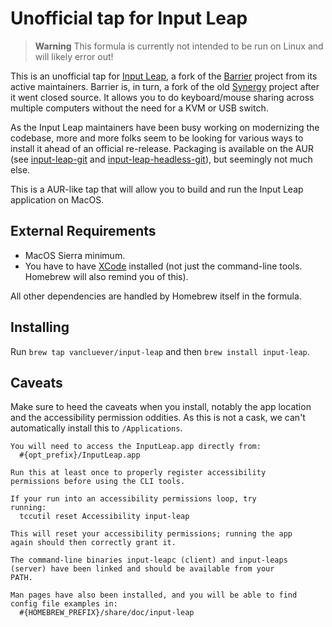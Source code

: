 # Unofficial tap for Input Leap

> **Warning**
> This formula is currently not intended to be run on Linux and will likely
> error out!

This is an unofficial tap for [Input
Leap](https://github.com/input-leap/input-leap), a fork of the
[Barrier](https://github.com/debauchee/barrier) project from its active
maintainers. Barrier is, in turn, a fork of the old
[Synergy](https://github.com/symless/synergy-core) project after it went closed
source. It allows you to do keyboard/mouse sharing across multiple computers
without the need for a KVM or USB switch.

As the Input Leap maintainers have been busy working on modernizing the
codebase, more and more folks seem to be looking for various ways to install it
ahead of an official re-release. Packaging is available on the AUR (see
[input-leap-git](https://aur.archlinux.org/packages/input-leap-git) and
[input-leap-headless-git](https://aur.archlinux.org/packages/input-leap-headless-git)),
but seemingly not much else.

This is a AUR-like tap that will allow you to build and run the Input Leap
application on MacOS.

## External Requirements

* MacOS Sierra minimum.
* You have to have [XCode](https://developer.apple.com/xcode/) installed (not
  just the command-line tools. Homebrew will also remind you of this). 

All other dependencies are handled by Homebrew itself in the formula.

## Installing

Run `brew tap vancluever/input-leap` and then `brew install input-leap`.

## Caveats

Make sure to heed the caveats when you install, notably the app location and the
accessibility permission oddities. As this is not a cask, we can't automatically
install this to `/Applications`.

```
You will need to access the InputLeap.app directly from:
  #{opt_prefix}/InputLeap.app

Run this at least once to properly register accessibility
permissions before using the CLI tools.

If your run into an accessibility permissions loop, try
running:
  tccutil reset Accessibility input-leap

This will reset your accessibility permissions; running the app
again should then correctly grant it.

The command-line binaries input-leapc (client) and input-leaps
(server) have been linked and should be available from your
PATH.

Man pages have also been installed, and you will be able to find
config file examples in:
  #{HOMEBREW_PREFIX}/share/doc/input-leap
```
